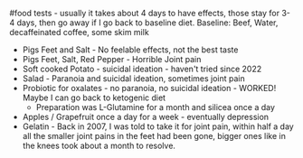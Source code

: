 #food tests - usually it takes about 4 days to have effects, those stay for 3-4 days, then go away if I go back to baseline diet. Baseline: Beef, Water, decaffeinated coffee, some skim milk
* Pigs Feet and Salt - No feelable effects, not the best taste
* Pigs Feet, Salt, Red Pepper - Horrible Joint pain
* Soft cooked Potato - suicidal ideation - haven't tried since 2022
* Salad - Paranoia and suicidal ideation, sometimes joint pain
* Probiotic for oxalates - no paranoia, no suicidal ideation - WORKED! Maybe I can go back to ketogenic diet
  * Preparation was L-Glutamine for a month and silicea once a day
* Apples / Grapefruit once a day for a week - eventually depression
* Gelatin - Back in 2007, I was told to take it for joint pain, within half a day all the smaller joint pains in the feet had been gone, bigger ones like in the knees took about a month to resolve.
